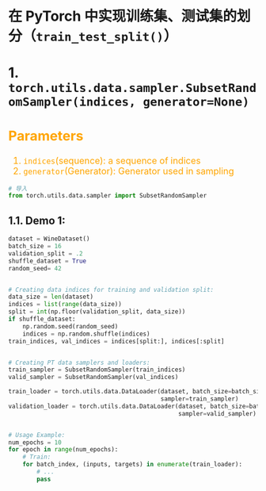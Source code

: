 <!--
 * @Descripttion: 
 * @version: 
 * @Author: sch
 * @Date: 2022-03-02 15:34:48
 * @LastEditors: sch
 * @LastEditTime: 2022-03-03 09:52:55
-->
# 在 PyTorch 中实现训练集、测试集的划分（`train_test_split()`）

# 1. `torch.utils.data.sampler.SubsetRandomSampler(indices, generator=None)`
<font color="orange" size="4">

Parameters
----------
1. `indices`(sequence): a sequence of indices
2. `generator`(Generator): Generator used in sampling

</font>

```python
# 导入
from torch.utils.data.sampler import SubsetRandomSampler
```

## 1.1. Demo 1: 
```python
dataset = WineDataset()
batch_size = 16
validation_split = .2
shuffle_dataset = True
random_seed= 42


# Creating data indices for training and validation split:
data_size = len(dataset)
indices = list(range(data_size))
split = int(np.floor(validation_split, data_size))
if shuffle_dataset:
    np.random.seed(random_seed)
    indices = np.random.shuffle(indices)
train_indices, val_indices = indices[split:], indices[:split]


# Creating PT data samplers and loaders:
train_sampler = SubsetRandomSampler(train_indices)
valid_sampler = SubsetRandomSampler(val_indices)

train_loader = torch.utils.data.DataLoader(dataset, batch_size=batch_size,
                                           sampler=train_sampler)
validation_loader = torch.utils.data.DataLoader(dataset, batch_size=batch_size,
                                                sampler=valid_sampler)


# Usage Example:
num_epochs = 10
for epoch in range(num_epochs):
    # Train:   
    for batch_index, (inputs, targets) in enumerate(train_loader):
        # ...
        pass
```
